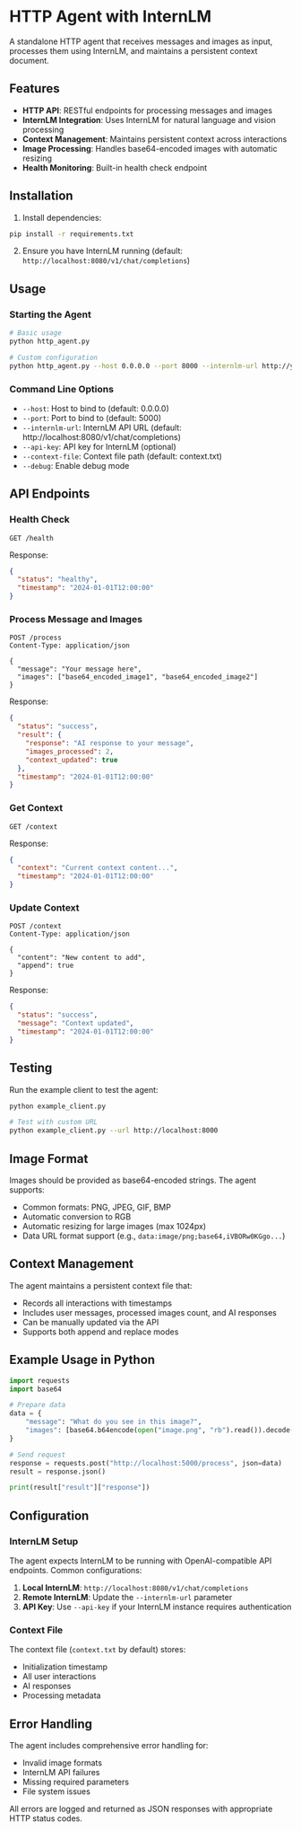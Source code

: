 # HTTP Agent with InternLM

A standalone HTTP agent that receives messages and images as input, processes them using InternLM, and maintains a persistent context document.

## Features

- **HTTP API**: RESTful endpoints for processing messages and images
- **InternLM Integration**: Uses InternLM for natural language and vision processing
- **Context Management**: Maintains persistent context across interactions
- **Image Processing**: Handles base64-encoded images with automatic resizing
- **Health Monitoring**: Built-in health check endpoint

## Installation

1. Install dependencies:
```bash
pip install -r requirements.txt
```

2. Ensure you have InternLM running (default: `http://localhost:8080/v1/chat/completions`)

## Usage

### Starting the Agent

```bash
# Basic usage
python http_agent.py

# Custom configuration
python http_agent.py --host 0.0.0.0 --port 8000 --internlm-url http://your-internlm-server:8080/v1/chat/completions
```

### Command Line Options

- `--host`: Host to bind to (default: 0.0.0.0)
- `--port`: Port to bind to (default: 5000)
- `--internlm-url`: InternLM API URL (default: http://localhost:8080/v1/chat/completions)
- `--api-key`: API key for InternLM (optional)
- `--context-file`: Context file path (default: context.txt)
- `--debug`: Enable debug mode

## API Endpoints

### Health Check
```http
GET /health
```

Response:
```json
{
  "status": "healthy",
  "timestamp": "2024-01-01T12:00:00"
}
```

### Process Message and Images
```http
POST /process
Content-Type: application/json

{
  "message": "Your message here",
  "images": ["base64_encoded_image1", "base64_encoded_image2"]
}
```

Response:
```json
{
  "status": "success",
  "result": {
    "response": "AI response to your message",
    "images_processed": 2,
    "context_updated": true
  },
  "timestamp": "2024-01-01T12:00:00"
}
```

### Get Context
```http
GET /context
```

Response:
```json
{
  "context": "Current context content...",
  "timestamp": "2024-01-01T12:00:00"
}
```

### Update Context
```http
POST /context
Content-Type: application/json

{
  "content": "New content to add",
  "append": true
}
```

Response:
```json
{
  "status": "success",
  "message": "Context updated",
  "timestamp": "2024-01-01T12:00:00"
}
```

## Testing

Run the example client to test the agent:

```bash
python example_client.py

# Test with custom URL
python example_client.py --url http://localhost:8000
```

## Image Format

Images should be provided as base64-encoded strings. The agent supports:
- Common formats: PNG, JPEG, GIF, BMP
- Automatic conversion to RGB
- Automatic resizing for large images (max 1024px)
- Data URL format support (e.g., `data:image/png;base64,iVBORw0KGgo...`)

## Context Management

The agent maintains a persistent context file that:
- Records all interactions with timestamps
- Includes user messages, processed images count, and AI responses
- Can be manually updated via the API
- Supports both append and replace modes

## Example Usage in Python

```python
import requests
import base64

# Prepare data
data = {
    "message": "What do you see in this image?",
    "images": [base64.b64encode(open("image.png", "rb").read()).decode()]
}

# Send request
response = requests.post("http://localhost:5000/process", json=data)
result = response.json()

print(result["result"]["response"])
```

## Configuration

### InternLM Setup

The agent expects InternLM to be running with OpenAI-compatible API endpoints. Common configurations:

1. **Local InternLM**: `http://localhost:8080/v1/chat/completions`
2. **Remote InternLM**: Update the `--internlm-url` parameter
3. **API Key**: Use `--api-key` if your InternLM instance requires authentication

### Context File

The context file (`context.txt` by default) stores:
- Initialization timestamp
- All user interactions
- AI responses
- Processing metadata

## Error Handling

The agent includes comprehensive error handling for:
- Invalid image formats
- InternLM API failures
- Missing required parameters
- File system issues

All errors are logged and returned as JSON responses with appropriate HTTP status codes.